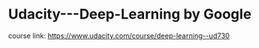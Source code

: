 # Udacity---Deep-Learning by Google

course link: https://www.udacity.com/course/deep-learning--ud730
